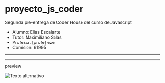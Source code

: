 # proyecto_js_coder
Segunda pre-entrega de Coder House del curso de Javascript

- Alumno: Elias Escalante
- Tutor: Maximiliano Salas
- Profesor: [profe] eze
- Comision: 61995

----

----

preview

![Texto alternativo](https://github.com/eliasescalante/proyecto_js_coder/blob/main/capture_web.JPG)

